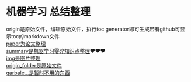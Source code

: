 # 机器学习 总结整理
origin是原始文件，编辑原始文件，执行toc generator即可生成带有github可显示toc的markdown文件  
[paper为论文整理](paper)  
[summary是机器学习零碎知识点整理](summary)❤❤❤  
[img是图片整理](img)  
[origin_folder是原始文件](origin_folder)  
[garbale...是暂时不用的东西](garbage_that_might_be_useful) 